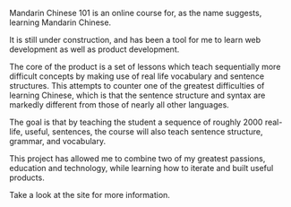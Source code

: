 Mandarin Chinese 101 is an online course for, as the name suggests, learning Mandarin Chinese. 

It is still under construction, and has been a tool for me to learn web development as well as product development.

The core of the product is a set of lessons which teach sequentially more difficult concepts by making use of real life vocabulary and sentence structures. This attempts to counter one of the greatest difficulties of learning Chinese, which is that the sentence structure and syntax are markedly different from those of nearly all other languages. 

The goal is that by teaching the student a sequence of roughly 2000 real-life, useful, sentences, the course will also teach sentence structure, grammar, and vocabulary. 

This project has allowed me to combine two of my greatest passions, education and technology, while learning how to iterate and built useful products. 

Take a look at the site for more information. 
